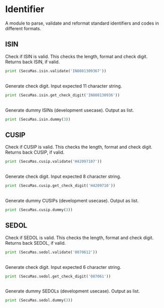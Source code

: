 # Identifier

A module to parse, validate and reformat standard identifiers and codes in different formats.

## ISIN

Check if ISIN is valid. This checks the length, format and check digit. Returns back ISIN, if valid.

```py
print (SecuMas.isin.validate('IN8081309367'))
```

</br>
Generate check digit. Input expected 11 character string.

```py
print (SecuMas.isin.get_check_digit('IN808130936'))
```

</br>
Generate dummy ISINs (development usecase). Output as list.

```py
print (SecuMas.isin.dummy(3))
```

## CUSIP

Check if CUSIP is valid. This checks the length, format and check digit. Returns back CUSIP, if valid.

```py
print (SecuMas.cusip.validate('H42097107'))
```

</br>
Generate check digit. Input expected 8 character string.

```py
print (SecuMas.cusip.get_check_digit('H4209710'))
```

</br>
Generate dummy CUSIPs (development usecase). Output as list.

```py
print (SecuMas.cusip.dummy(3))
```

## SEDOL

Check if SEDOL is valid. This checks the length, format and check digit. Returns back SEDOL, if valid.

```py
print (SecuMas.sedol.validate('0870612'))
```

</br>
Generate check digit. Input expected 6 character string.

```py
print (SecuMas.sedol.get_check_digit('087061'))
```

</br>
Generate dummy SEDOLs (development usecase). Output as list.

```py
print (SecuMas.sedol.dummy(3))
```
